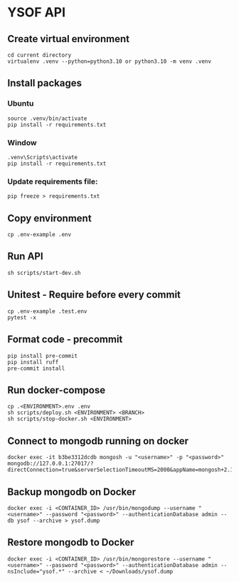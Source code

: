 # YSOF API

## Create virtual environment

```
cd current directory
virtualenv .venv --python=python3.10 or python3.10 -m venv .venv
```

## Install packages

### Ubuntu

```
source .venv/bin/activate
pip install -r requirements.txt
```

### Window

```
.venv\Scripts\activate
pip install -r requirements.txt
```

### Update requirements file:

```
pip freeze > requirements.txt
```

## Copy environment

```
cp .env-example .env
```

## Run API

```
sh scripts/start-dev.sh
```

## Unitest - Require before every commit

```
cp .env-example .test.env
pytest -x
```

## Format code - precommit

```
pip install pre-commit
pip install ruff
pre-commit install
```

## Run docker-compose

```
cp .<ENVIRONMENT>.env .env
sh scripts/deploy.sh <ENVIRONMENT> <BRANCH>
sh scripts/stop-docker.sh <ENVIRONMENT>
```

## Connect to mongodb running on docker

```
docker exec -it b3be3312dcdb mongosh -u "<username>" -p "<password>"
mongodb://127.0.0.1:27017/?directConnection=true&serverSelectionTimeoutMS=2000&appName=mongosh+2.1.1
```

## Backup mongodb on Docker

```
docker exec -i <CONTAINER_ID> /usr/bin/mongodump --username "<username>" --password "<password>" --authenticationDatabase admin --db ysof --archive > ysof.dump
```

## Restore mongodb to Docker

```
docker exec -i <CONTAINER_ID> /usr/bin/mongorestore --username "<username>" --password "<password>" --authenticationDatabase admin --nsInclude="ysof.*" --archive < ~/Downloads/ysof.dump
```

